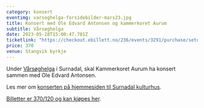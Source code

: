 ```yaml
---
category: konsert
eventimg: varsoghelga-forsidebilder-mars23.jpg
title: Konsert med Ole Edvard Antonsen og kammerkoret Aurum
subtitle: Vårsøghelga
date: 2023-05-28T15:00:47.701Z
ticketlink: "https://checkout.ebillett.no/236/events/3291/purchase/setup?kanal=dxf"
price: 370
venue: Stangvik kyrkje
---
```

U﻿nder [Vårsøghelga](http://varsoghelga.no/) i Surnadal, skal Kammerkoret Aurum ha konsert sammen med Ole Edvard Antonsen.

L﻿es mer om [konserten på hjemmesiden til Surnadal kulturhus](https://surnadal-kulturhus.no/konsert-med-ole-edvard-antonsen-og-kammerkoret-aurum-ee4j8x/).

[B﻿illetter er 370/120 og kan kjøpes her](https://checkout.ebillett.no/236/events/3291/purchase/setup?kanal=dxf).

